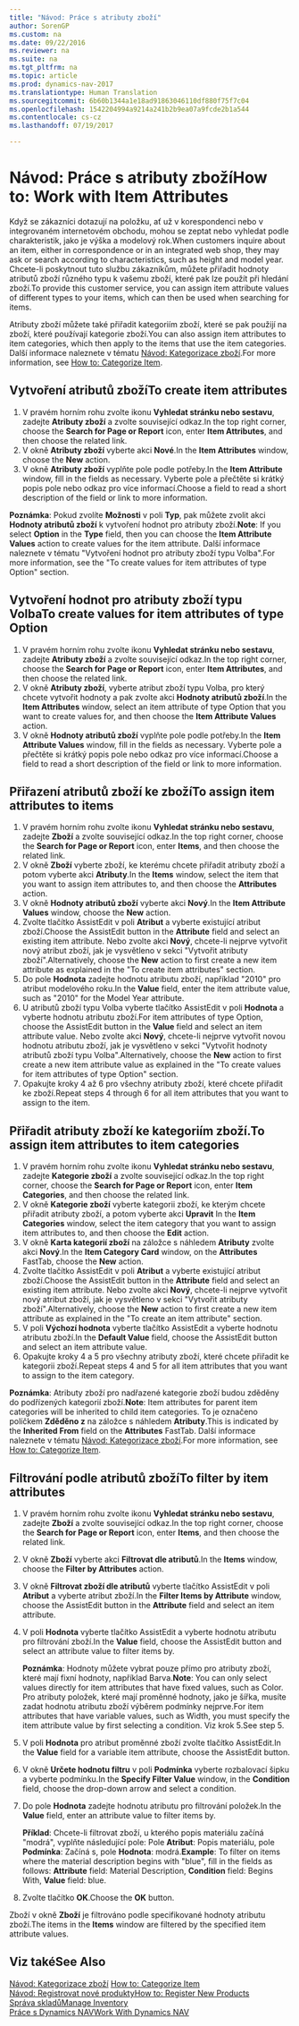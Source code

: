 ```yaml
---
title: "Návod: Práce s atributy zboží"
author: SorenGP
ms.custom: na
ms.date: 09/22/2016
ms.reviewer: na
ms.suite: na
ms.tgt_pltfrm: na
ms.topic: article
ms.prod: dynamics-nav-2017
ms.translationtype: Human Translation
ms.sourcegitcommit: 6b60b1344a1e18ad91863046110df880f75f7c04
ms.openlocfilehash: 1542204994a9214a241b2b9ea07a9fcde2b1a544
ms.contentlocale: cs-cz
ms.lasthandoff: 07/19/2017

---
```


# <a name="how-to-work-with-item-attributes"></a><span data-ttu-id="5fb56-102">Návod: Práce s atributy zboží</span><span class="sxs-lookup"><span data-stu-id="5fb56-102">How to: Work with Item Attributes</span></span>
<span data-ttu-id="5fb56-103">Když se zákazníci dotazují na položku, ať už v korespondenci nebo v integrovaném internetovém obchodu, mohou se zeptat nebo vyhledat podle charakteristik, jako je výška a modelový rok.</span><span class="sxs-lookup"><span data-stu-id="5fb56-103">When customers inquire about an item, either in correspondence or in an integrated web shop, they may ask or search according to characteristics, such as height and model year.</span></span> <span data-ttu-id="5fb56-104">Chcete-li poskytnout tuto službu zákazníkům, můžete přiřadit hodnoty atributů zboží různého typu k vašemu zboží, které pak lze použít při hledání zboží.</span><span class="sxs-lookup"><span data-stu-id="5fb56-104">To provide this customer service, you can assign item attribute values of different types to your items, which can then be used when searching for items.</span></span>

<span data-ttu-id="5fb56-105">Atributy zboží můžete také přiřadit kategoriím zboží, které se pak použijí na zboží, které používají kategorie zboží.</span><span class="sxs-lookup"><span data-stu-id="5fb56-105">You can also assign item attributes to item categories, which then apply to the items that use the item categories.</span></span> <span data-ttu-id="5fb56-106">Další informace naleznete v tématu [Návod: Kategorizace zboží](inventory-how-categorize-items.md).</span><span class="sxs-lookup"><span data-stu-id="5fb56-106">For more information, see [How to: Categorize Item](inventory-how-categorize-items.md).</span></span>

## <a name="to-create-item-attributes"></a><span data-ttu-id="5fb56-107">Vytvoření atributů zboží</span><span class="sxs-lookup"><span data-stu-id="5fb56-107">To create item attributes</span></span>
1. <span data-ttu-id="5fb56-108">V pravém horním rohu zvolte ikonu **Vyhledat stránku nebo sestavu**, zadejte **Atributy zboží** a zvolte související odkaz.</span><span class="sxs-lookup"><span data-stu-id="5fb56-108">In the top right corner, choose the **Search for Page or Report** icon, enter **Item Attributes**, and then choose the related link.</span></span>
2. <span data-ttu-id="5fb56-109">V okně **Atributy zboží** vyberte akci **Nové**.</span><span class="sxs-lookup"><span data-stu-id="5fb56-109">In the **Item Attributes** window, choose the **New** action.</span></span>
3. <span data-ttu-id="5fb56-110">V okně **Atributy zboží** vyplňte pole podle potřeby.</span><span class="sxs-lookup"><span data-stu-id="5fb56-110">In the **Item Attribute** window, fill in the fields as necessary.</span></span> <span data-ttu-id="5fb56-111">Vyberte pole a přečtěte si krátký popis pole nebo odkaz pro více informací.</span><span class="sxs-lookup"><span data-stu-id="5fb56-111">Choose a field to read a short description of the field or link to more information.</span></span>

<span data-ttu-id="5fb56-112">**Poznámka**: Pokud zvolíte **Možnosti** v poli **Typ**, pak můžete zvolit akci **Hodnoty atributů zboží** k vytvoření hodnot pro atributy zboží.</span><span class="sxs-lookup"><span data-stu-id="5fb56-112">**Note**: If you select **Option** in the **Type** field, then you can choose the **Item Attribute Values** action to create values for the item attribute.</span></span> <span data-ttu-id="5fb56-113">Další informace naleznete v tématu "Vytvoření hodnot pro atributy zboží typu Volba".</span><span class="sxs-lookup"><span data-stu-id="5fb56-113">For more information, see the "To create values for item attributes of type Option" section.</span></span>  

## <a name="to-create-values-for-item-attributes-of-type-option"></a><span data-ttu-id="5fb56-114">Vytvoření hodnot pro atributy zboží typu Volba</span><span class="sxs-lookup"><span data-stu-id="5fb56-114">To create values for item attributes of type Option</span></span>
1. <span data-ttu-id="5fb56-115">V pravém horním rohu zvolte ikonu **Vyhledat stránku nebo sestavu**, zadejte **Atributy zboží** a zvolte související odkaz.</span><span class="sxs-lookup"><span data-stu-id="5fb56-115">In the top right corner, choose the **Search for Page or Report** icon, enter **Item Attributes**, and then choose the related link.</span></span>
2. <span data-ttu-id="5fb56-116">V okně **Atributy zboží**, vyberte atribut zboží typu Volba, pro který chcete vytvořit hodnoty a pak zvolte akci **Hodnoty atributů zboží**.</span><span class="sxs-lookup"><span data-stu-id="5fb56-116">In the **Item Attributes** window, select an item attribute of type Option that you want to create values for, and then choose the **Item Attribute Values** action.</span></span>
3. <span data-ttu-id="5fb56-117">V okně **Hodnoty atributů zboží** vyplňte pole podle potřeby.</span><span class="sxs-lookup"><span data-stu-id="5fb56-117">In the **Item Attribute Values** window, fill in the fields as necessary.</span></span> <span data-ttu-id="5fb56-118">Vyberte pole a přečtěte si krátký popis pole nebo odkaz pro více informací.</span><span class="sxs-lookup"><span data-stu-id="5fb56-118">Choose a field to read a short description of the field or link to more information.</span></span>

## <a name="to-assign-item-attributes-to-items"></a><span data-ttu-id="5fb56-119">Přiřazení atributů zboží ke zboží</span><span class="sxs-lookup"><span data-stu-id="5fb56-119">To assign item attributes to items</span></span>
1. <span data-ttu-id="5fb56-120">V pravém horním rohu zvolte ikonu **Vyhledat stránku nebo sestavu**, zadejte **Zboží** a zvolte související odkaz.</span><span class="sxs-lookup"><span data-stu-id="5fb56-120">In the top right corner, choose the **Search for Page or Report** icon, enter **Items**, and then choose the related link.</span></span>
2. <span data-ttu-id="5fb56-121">V okně **Zboží** vyberte zboží, ke kterému chcete přiřadit atributy zboží a potom vyberte akci **Atributy**.</span><span class="sxs-lookup"><span data-stu-id="5fb56-121">In the **Items** window, select the item that you want to assign item attributes to, and then choose the **Attributes** action.</span></span>
3. <span data-ttu-id="5fb56-122">V okně **Hodnoty atributů zboží** vyberte akci **Nový**.</span><span class="sxs-lookup"><span data-stu-id="5fb56-122">In the **Item Attribute Values** window, choose the **New** action.</span></span>
4. <span data-ttu-id="5fb56-123">Zvolte tlačítko AssistEdit v poli **Atribut** a vyberte existující atribut zboží.</span><span class="sxs-lookup"><span data-stu-id="5fb56-123">Choose the AssistEdit button in the **Attribute** field and select an existing item attribute.</span></span> <span data-ttu-id="5fb56-124">Nebo zvolte akci **Nový**, chcete-li nejprve vytvořit nový atribut zboží, jak je vysvětleno v sekci "Vytvořit atributy zboží".</span><span class="sxs-lookup"><span data-stu-id="5fb56-124">Alternatively, choose the **New** action to first create a new item attribute as explained in the "To create item attributes" section.</span></span>
5. <span data-ttu-id="5fb56-125">Do pole **Hodnota** zadejte hodnotu atributu zboží, například "2010" pro atribut modelového roku.</span><span class="sxs-lookup"><span data-stu-id="5fb56-125">In the **Value** field, enter the item attribute value, such as "2010" for the Model Year attribute.</span></span>
6. <span data-ttu-id="5fb56-126">U atributů zboží typu Volba vyberte tlačítko AssistEdit v poli **Hodnota** a vyberte hodnotu atributu zboží.</span><span class="sxs-lookup"><span data-stu-id="5fb56-126">For item attributes of type Option, choose the AssistEdit button in the **Value** field and select an item attribute value.</span></span> <span data-ttu-id="5fb56-127">Nebo zvolte akci **Nový**, chcete-li nejprve vytvořit novou hodnotu atributu zboží, jak je vysvětleno v sekci "Vytvořit hodnoty atributů zboží typu Volba".</span><span class="sxs-lookup"><span data-stu-id="5fb56-127">Alternatively, choose the **New** action to first create a new item attribute value as explained in the "To create values for item attributes of type Option" section.</span></span>
7. <span data-ttu-id="5fb56-128">Opakujte kroky 4 až 6 pro všechny atributy zboží, které chcete přiřadit ke zboží.</span><span class="sxs-lookup"><span data-stu-id="5fb56-128">Repeat steps 4 through 6 for all item attributes that you want to assign to the item.</span></span>

## <a name="to-assign-item-attributes-to-item-categories"></a><span data-ttu-id="5fb56-129">Přiřadit atributy zboží ke kategoriím zboží.</span><span class="sxs-lookup"><span data-stu-id="5fb56-129">To assign item attributes to item categories</span></span>
1. <span data-ttu-id="5fb56-130">V pravém horním rohu zvolte ikonu **Vyhledat stránku nebo sestavu**, zadejte **Kategorie zboží** a zvolte související odkaz.</span><span class="sxs-lookup"><span data-stu-id="5fb56-130">In the top right corner, choose the **Search for Page or Report** icon, enter **Item Categories**, and then choose the related link.</span></span>
2. <span data-ttu-id="5fb56-131">V okně **Kategorie zboží** vyberte kategorii zboží, ke kterým chcete přiřadit atributy zboží, a potom vyberte akci **Upravit** </span><span class="sxs-lookup"><span data-stu-id="5fb56-131">In the **Item Categories** window, select the item category that you want to assign item attributes to, and then choose the **Edit** action.</span></span>
3. <span data-ttu-id="5fb56-132">V okně **Karta kategorií zboží** na záložce s náhledem **Atributy** zvolte akci **Nový**.</span><span class="sxs-lookup"><span data-stu-id="5fb56-132">In the **Item Category Card** window, on the **Attributes** FastTab, choose the **New** action.</span></span>
4. <span data-ttu-id="5fb56-133">Zvolte tlačítko AssistEdit v poli **Atribut** a vyberte existující atribut zboží.</span><span class="sxs-lookup"><span data-stu-id="5fb56-133">Choose the AssistEdit button in the **Attribute** field and select an existing item attribute.</span></span> <span data-ttu-id="5fb56-134">Nebo zvolte akci **Nový**, chcete-li nejprve vytvořit nový atribut zboží, jak je vysvětleno v sekci "Vytvořit atributy zboží".</span><span class="sxs-lookup"><span data-stu-id="5fb56-134">Alternatively, choose the **New** action to first create a new item attribute as explained in the "To create an item attribute" section.</span></span>
5. <span data-ttu-id="5fb56-135">V poli **Výchozí hodnota** vyberte tlačítko AssistEdit a vyberte hodnotu atributu zboží.</span><span class="sxs-lookup"><span data-stu-id="5fb56-135">In the **Default Value** field, choose the AssistEdit button and select an item attribute value.</span></span>
6. <span data-ttu-id="5fb56-136">Opakujte kroky 4 a 5 pro všechny atributy zboží, které chcete přiřadit ke kategorii zboží.</span><span class="sxs-lookup"><span data-stu-id="5fb56-136">Repeat steps 4 and 5 for all item attributes that you want to assign to the item category.</span></span>

<span data-ttu-id="5fb56-137">**Poznámka**: Atributy zboží pro nadřazené kategorie zboží budou zděděny do podřízených kategorií zboží.</span><span class="sxs-lookup"><span data-stu-id="5fb56-137">**Note**: Item attributes for parent item categories will be inherited to child item categories.</span></span> <span data-ttu-id="5fb56-138">To je označeno políčkem **Zděděno z** na záložce s náhledem **Atributy**.</span><span class="sxs-lookup"><span data-stu-id="5fb56-138">This is indicated by the **Inherited From** field on the **Attributes** FastTab.</span></span> <span data-ttu-id="5fb56-139">Další informace naleznete v tématu [Návod: Kategorizace zboží](inventory-how-categorize-items.md).</span><span class="sxs-lookup"><span data-stu-id="5fb56-139">For more information, see [How to: Categorize Item](inventory-how-categorize-items.md).</span></span>

## <a name="to-filter-by-item-attributes"></a><span data-ttu-id="5fb56-140">Filtrování podle atributů zboží</span><span class="sxs-lookup"><span data-stu-id="5fb56-140">To filter by item attributes</span></span>
1. <span data-ttu-id="5fb56-141">V pravém horním rohu zvolte ikonu **Vyhledat stránku nebo sestavu**, zadejte **Zboží** a zvolte související odkaz.</span><span class="sxs-lookup"><span data-stu-id="5fb56-141">In the top right corner, choose the **Search for Page or Report** icon, enter **Items**, and then choose the related link.</span></span>
2. <span data-ttu-id="5fb56-142">V okně **Zboží** vyberte akci **Filtrovat dle atributů**.</span><span class="sxs-lookup"><span data-stu-id="5fb56-142">In the **Items** window, choose the **Filter by Attributes** action.</span></span>
3. <span data-ttu-id="5fb56-143">V okně **Filtrovat zboží dle atributů** vyberte tlačítko AssistEdit v poli **Atribut** a vyberte atribut zboží.</span><span class="sxs-lookup"><span data-stu-id="5fb56-143">In the **Filter Items by Attribute** window, choose the AssistEdit button in the **Attribute** field and select an item attribute.</span></span>
4. <span data-ttu-id="5fb56-144">V poli **Hodnota** vyberte tlačítko AssistEdit a vyberte hodnotu atributu pro filtrování zboží.</span><span class="sxs-lookup"><span data-stu-id="5fb56-144">In the **Value** field, choose the AssistEdit button and select an attribute value to filter items by.</span></span>

    <span data-ttu-id="5fb56-145">**Poznámka**: Hodnoty můžete vybrat pouze přímo pro atributy zboží, které mají fixní hodnoty, například Barva.</span><span class="sxs-lookup"><span data-stu-id="5fb56-145">**Note**: You can only select values directly for item attributes that have fixed values, such as Color.</span></span> <span data-ttu-id="5fb56-146">Pro atributy položek, které mají proměnné hodnoty, jako je šířka, musíte zadat hodnotu atributu zboží výběrem podmínky nejprve.</span><span class="sxs-lookup"><span data-stu-id="5fb56-146">For item attributes that have variable values, such as Width, you must specify the item attribute value by first selecting a condition.</span></span> <span data-ttu-id="5fb56-147">Viz krok 5.</span><span class="sxs-lookup"><span data-stu-id="5fb56-147">See step 5.</span></span>
5. <span data-ttu-id="5fb56-148">V poli **Hodnota** pro atribut proměnné zboží zvolte tlačítko AssistEdit.</span><span class="sxs-lookup"><span data-stu-id="5fb56-148">In the **Value** field for a variable item attribute, choose the AssistEdit button.</span></span>
6. <span data-ttu-id="5fb56-149">V okně **Určete hodnotu filtru** v poli **Podmínka** vyberte rozbalovací šipku a vyberte podmínku.</span><span class="sxs-lookup"><span data-stu-id="5fb56-149">In the **Specify Filter Value** window, in the **Condition** field, choose the drop-down arrow and select a condition.</span></span>
7. <span data-ttu-id="5fb56-150">Do pole **Hodnota** zadejte hodnotu atributu pro filtrování položek.</span><span class="sxs-lookup"><span data-stu-id="5fb56-150">In the **Value** field, enter an attribute value to filter items by.</span></span>

    <span data-ttu-id="5fb56-151">**Příklad**: Chcete-li filtrovat zboží, u kterého popis materiálu začíná "modrá", vyplňte následující pole: Pole **Atribut**: Popis materiálu, pole **Podmínka**: Začíná s, pole **Hodnota**: modrá.</span><span class="sxs-lookup"><span data-stu-id="5fb56-151">**Example**: To filter on items where the material description begins with "blue", fill in the fields as follows: **Attribute** field: Material Description, **Condition** field: Begins With, **Value** field: blue.</span></span>
8. <span data-ttu-id="5fb56-152">Zvolte tlačítko **OK**.</span><span class="sxs-lookup"><span data-stu-id="5fb56-152">Choose the **OK** button.</span></span>   

<span data-ttu-id="5fb56-153">Zboží v okně **Zboží** je filtrováno podle specifikované hodnoty atributu zboží.</span><span class="sxs-lookup"><span data-stu-id="5fb56-153">The items in the **Items** window are filtered by the specified item attribute values.</span></span>

## <a name="see-also"></a><span data-ttu-id="5fb56-154">Viz také</span><span class="sxs-lookup"><span data-stu-id="5fb56-154">See Also</span></span>
<span data-ttu-id="5fb56-155">[Návod: Kategorizace zboží](inventory-how-categorize-items.md)  </span><span class="sxs-lookup"><span data-stu-id="5fb56-155">[How to: Categorize Item](inventory-how-categorize-items.md)  </span></span>  
[<span data-ttu-id="5fb56-156">Návod: Registrovat nové produkty</span><span class="sxs-lookup"><span data-stu-id="5fb56-156">How to: Register New Products</span></span>](inventory-how-register-new-products.md)  
[<span data-ttu-id="5fb56-157">Správa skladů</span><span class="sxs-lookup"><span data-stu-id="5fb56-157">Manage Inventory</span></span>](inventory-manage-inventory.md)  
[<span data-ttu-id="5fb56-158">Práce s Dynamics NAV</span><span class="sxs-lookup"><span data-stu-id="5fb56-158">Work With Dynamics NAV</span></span>](ui-work-product.md)

